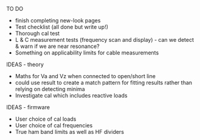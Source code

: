 TO DO
   - finish completing new-look pages
   - Test checklist (all done but write up!)
   - Thorough cal test
   - L & C measurement tests (frequency scan and display) - can we detect & warn if we are near resonance?
   - Something on applicability limits for cable measurements

IDEAS - theory
  - Maths for Va and Vz when connected to open/short line
  - could use result to create a match pattern for fitting results rather than relying on detecting minima
  - Investigate cal which includes reactive loads

IDEAS - firmware
  - User choice of cal loads
  - User choice of cal frequencies
  - True ham band limits as well as HF dividers


